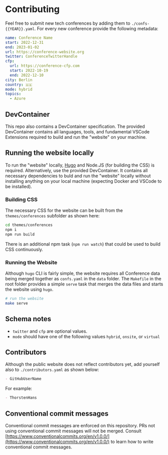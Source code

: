 # Contributing

Feel free to submit new tech conferences by adding them to `./confs-{{YEAR}}.yaml`. For every new conference provide the following metadata:

```yaml
name: Conference Name
start: 2022-12-31
end: 2023-01-02
url: https://conference-website.org
twitter: ConferenceTwitterHandle
cfp:
  url: https://conference-cfp.com
  start: 2022-10-19
  end: 2022-12-10
city: Berlin
country: 🇩🇪
mode: hybrid
topics: 
  - Azure
```
## DevContainer

This repo also contains a DevContainer specification. The provided DevContainer contains all languages, tools, and fundamental VSCode Extensions required to build and run the "website" on your machine.

## Running the website locally

To run the "website" locally, [Hugo](https://gohugo.io) and Node.JS (for building the CSS) is required. Alternatively, use the provided DevContainer. It contains all necessary dependencies to buld and run the "website" locally without installing anything on your local machine (expecting Docker and VSCode to be installed).

### Building CSS

The necessary CSS for the website can be built from the `themes/conferences` subfolder as shown here:

```bash
cd themes/conferences
npm i
npm run build
```

There is an additional npm task (`npm run watch`) that could be used to build CSS continuously.

### Running the Website

Although `hugo` CLI is fairly simple, the website requires all Conference data being merged together as `confs.yaml` in the `data` folder. The `Makefile` in the root folder provides a simple `serve` task that merges the data files and starts the website using `hugo`.

```bash
# run the website
make serve
```

## Schema notes

- `twitter` and `cfp` are optional values.
- `mode` should have one of the following values `hybrid`, `onsite`, or `virtual`

## Contributors

Although the public website does not reflect contributors yet, add yourself also to `./contributors.yaml` as shown below:

```markdown
- GitHubUserName
```

For example:

```markdown
- ThorstenHans
```

## Conventional commit messages

Conventional commit messages are enforced on this repository. PRs not using conventional commit messages will not be merged. Consult [https://www.conventionalcommits.org/en/v1.0.0/](https://www.conventionalcommits.org/en/v1.0.0/) to learn how to write conventional commit messages.
